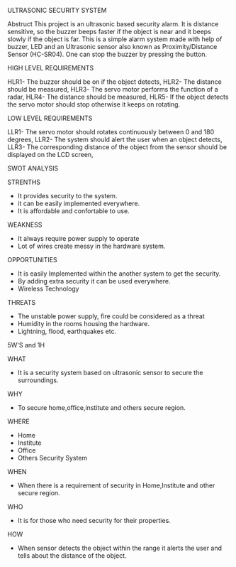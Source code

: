 
ULTRASONIC SECURITY SYSTEM

Abstruct
This project is an ultrasonic based security alarm. It is distance sensitive, so the buzzer beeps faster if the object is near and it beeps slowly if the object is far.
This is a simple alarm system made with help of buzzer, LED and an Ultrasonic sensor also known as Proximity/Distance Sensor (HC-SR04). One can stop the buzzer by pressing the button.

HIGH LEVEL REQUIREMENTS

HLR1-	The buzzer should be on if the object detects, 
HLR2-	The distance should be measured, 
HLR3-	The servo motor performs the function of a radar, 
HLR4- The distance should be measured, 
HLR5- If the object detects the servo motor should stop otherwise it keeps on rotating.


LOW LEVEL REQUIREMENTS

LLR1-	The servo motor should rotates continuously between 0 and 180 degrees, 
LLR2-	The system should alert the user when an object detects,
LLR3- The corresponding distance of the object from the sensor should be displayed on the LCD screen, 

SWOT ANALYSIS

STRENTHS
* It provides security to the system.
* it can be easily implemented everywhere.
* It is affordable and confortable to use.

WEAKNESS
* It always require power supply to operate
* Lot of wires create messy in the hardware system.

OPPORTUNITIES
* It is easily Implemented within the another system to get the security.
* By adding extra security it can be used everywhere.
* Wireless Technology

THREATS
* The unstable power supply, fire could be considered as a threat
* Humidity in the rooms housing the hardware.
* Lightning, flood, earthquakes etc.

5W'S and 1H

WHAT
* It is a security system based on ultrasonic sensor to secure the surroundings.

WHY
* To secure home,office,institute and others secure region.

WHERE
* Home
* Institute
* Office
* Others Security System

WHEN
* When there is a requirement of security in Home,Institute and other secure region.

WHO
* It is for those who need security for their properties.

HOW
* When sensor detects the object within the range it alerts the user and tells about the distance of the object.
